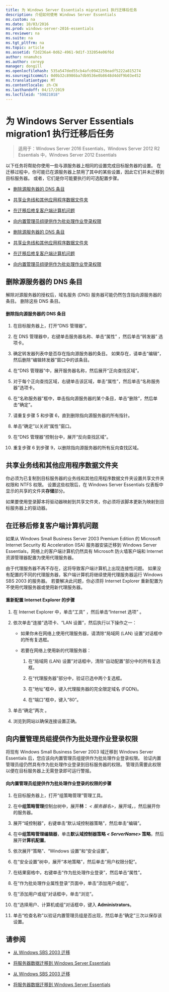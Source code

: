 ```yaml
---
title: 为 Windows Server Essentials migration1 执行迁移后任务
description: 介绍如何使用 Windows Server Essentials
ms.custom: na
ms.date: 10/03/2016
ms.prod: windows-server-2016-essentials
ms.reviewer: na
ms.suite: na
ms.tgt_pltfrm: na
ms.topic: article
ms.assetid: f2d236a4-0d62-4961-9d1f-332054e06f6d
author: nnamuhcs
ms.author: coreyp
manager: dongill
ms.openlocfilehash: 535a547ded55cb4afc0942259eadf5222a815274
ms.sourcegitcommit: 0d0b32c8986ba7db9536e0b8648d4ddf9b03e452
ms.translationtype: MT
ms.contentlocale: zh-CN
ms.lasthandoff: 04/17/2019
ms.locfileid: "59821018"
---
```

# <a name="perform-post-migration-tasks-for-windows-server-essentials-migration1"></a>为 Windows Server Essentials migration1 执行迁移后任务

>适用于：Windows Server 2016 Essentials，Windows Server 2012 R2 Essentials 中，Windows Server 2012 Essentials

以下任务将帮助你使用一些与源服务器上相同的设置完成目标服务器的设置。 在迁移过程中，你可能已在源服务器上禁用了其中的某些设置，因此它们并未迁移到目标服务器。 或者，它们是你可能要执行的可选配置步骤。  
  

-   [删除源服务器的 DNS 条目](Perform-post-migration-tasks-for-Windows-Server-Essentials-migration.md#BKMK_DeleteDNSEntries)  
  
-   [共享业务线和其他应用程序数据文件夹](Perform-post-migration-tasks-for-Windows-Server-Essentials-migration.md#BKMK_ShareLineOfBusinessAndOtherApplications)  
  
-   [在迁移后修复客户端计算机问题](Perform-post-migration-tasks-for-Windows-Server-Essentials-migration.md#BKMK_FixClientComputerIssuesAfterMigrating)  
  
-   [向内置管理员组提供作为批处理作业登录权限](Perform-post-migration-tasks-for-Windows-Server-Essentials-migration.md#BKMK_AdminGroup)  

-   [删除源服务器的 DNS 条目](../migrate/Perform-post-migration-tasks-for-Windows-Server-Essentials-migration.md#BKMK_DeleteDNSEntries)  
  
-   [共享业务线和其他应用程序数据文件夹](../migrate/Perform-post-migration-tasks-for-Windows-Server-Essentials-migration.md#BKMK_ShareLineOfBusinessAndOtherApplications)  
  
-   [在迁移后修复客户端计算机问题](../migrate/Perform-post-migration-tasks-for-Windows-Server-Essentials-migration.md#BKMK_FixClientComputerIssuesAfterMigrating)  
  
-   [向内置管理员组提供作为批处理作业登录权限](../migrate/Perform-post-migration-tasks-for-Windows-Server-Essentials-migration.md#BKMK_AdminGroup)  

  
##  <a name="BKMK_DeleteDNSEntries"></a> 删除源服务器的 DNS 条目  
 解除对源服务器的授权后，域名服务 (DNS) 服务器可能仍然包含指向源服务器的条目。 删除这些 DNS 条目。  
  
#### <a name="to-delete-dns-entries-that-point-to-the-source-server"></a>删除指向源服务器的 DNS 条目  
  
1.  在目标服务器上，打开“DNS 管理器”。  
  
2.  在 DNS 管理器中，右键单击服务器名称、单击“属性” ，然后单击“转发器”  选项卡。  
  
3.  确定转发器列表中是否存在指向源服务器的条目。 如果存在，请单击“编辑”，然后删除“编辑转发器”窗口中的该条目。  
  
4.  在“DNS 管理器”中，展开服务器名称，然后展开“正向查找区域”。  
  
5.  对于每个正向查找区域，右键单击该区域，单击“属性”，然后单击“名称服务器”选项卡。  
  
6.  在“名称服务器”框中，单击指向源服务器的某个条目，单击“删除”，然后单击“确定”。  
  
7.  请重复步骤 5 和步骤 6，直到删除指向源服务器的所有指针。  
  
8.  单击“确定”以关闭“属性”窗口。  
  
9. 在“DNS 管理器”控制台中，展开“反向查找区域”。  
  
10. 重复步骤 6 到步骤 9，以删除指向源服务器的所有反向查找区域。  
  
##  <a name="BKMK_ShareLineOfBusinessAndOtherApplications"></a> 共享业务线和其他应用程序数据文件夹  
 你必须为已复制到目标服务器的业务线和其他应用程序数据文件夹设置共享文件夹权限和 NTFS 权限。 设置这些权限后，在 Windows Server Essentials 仪表板中显示的共享的文件夹**存储**部分。  
  
 如果要使用登录脚本将驱动器映射到共享文件夹，你必须将该脚本更新为映射到目标服务器上的驱动器。  
  
##  <a name="BKMK_FixClientComputerIssuesAfterMigrating"></a> 在迁移后修复客户端计算机问题  
 如果从 Windows Small Business Server 2003 Premium Edition 的 Microsoft Internet Security 和 Acceleration (ISA) 服务器安装迁移到 Windows Server Essentials，网络上的客户端计算机仍然具有 Microsoft 防火墙客户端和 Internet资源管理器配置为使用代理服务器。  
  
 由于代理服务器不再不存在，这将导致客户端计算机上出现连接性问题。 如果没有配置的不同的代理服务器，客户端计算机将继续使用代理服务器运行 Windows SBS 2003 的服务器。 若要解决此问题，你必须将 Internet Explorer 重新配置为不使用代理服务器或使用新代理服务器。  
  
#### <a name="to-reconfigure-internet-explorer"></a>重新配置 Internet Explorer 的步骤  
  
1.  在 Internet Explorer 中，单击“工具” ，然后单击“Internet 选项” 。  
  
2.  依次单击“连接”选项卡、“LAN 设置”，然后执行以下操作之一：  
  
    -   如果你未在网络上使用代理服务器，请清除“局域网 (LAN) 设置”对话框中的所有复选框。  
  
    -   若要在网络上使用新的代理服务器：  
  
        1.  在“局域网 (LAN) 设置”对话框中，清除“自动配置”部分中的所有复选框。  
  
        2.  在“代理服务器”部分中，验证已选中两个复选框。  
  
        3.  在“地址”框中，键入代理服务器的完全限定域名 (FQDN)。  
  
        4.  在“端口”框中，键入“80”。  
  
3.  单击“确定”两次  。  
  
4.  浏览到网站以确保连接设置正确。  
  
##  <a name="BKMK_AdminGroup"></a> 向内置管理员组提供作为批处理作业登录权限  
 将现有 Windows Small Business Server 2003 域迁移到 Windows Server Essentials 后，您应该向内置管理员组提供作为批处理作业登录权限。 验证内置管理员组仍然具有作为批处理作业登录到目标服务器的权限。 管理员需要此权限以便在目标服务器上无需登录即可运行警报。  
  
#### <a name="to-give-the-built-in-administrators-group-the-right-to-log-on-as-a-batch-job"></a>向内置管理员组提供作为批处理作业登录的权限的步骤  
  
1.  在目标服务器上，打开“组策略管理”管理工具。  
  
2.  在中**组策略管理**控制台树中，展开**林：** *< 服务器名\>*，展开域，，然后展开你的服务器。  
  
3.  展开“域控制器”，右键单击“默认域控制器策略”，然后单击“编辑”。  
  
4.  在中**组策略管理编辑器**，单击**默认域控制器策略 ***< ServerName\>*** 策略**，然后展开**计算机配置**。  
  
5.  依次展开“策略”、“Windows 设置”和“安全设置”。  
  
6.  在“安全设置”树中，展开“本地策略”，然后单击“用户权限分配”。  
  
7.  在结果窗格中，右键单击“作为批处理作业登录”，然后单击“属性”。  
  
8.  在“作为批处理作业属性登录”页面中，单击“添加用户或组”。  
  
9. 在“添加用户或组”对话框中，单击“浏览”。  
  
10. 在“选择用户、计算机或组”对话框中，键入 **Administrators**。  
  
11. 单击“检查名称”以验证内置管理员组是否出现，然后单击“确定”三次以保存该设置。  
  
## <a name="see-also"></a>请参阅  
  

-   [从 Windows SBS 2003 迁移](Migrate-Windows-Small-Business-Server-2003-to-Windows-Server-Essentials.md)  
  
-   [将服务器数据迁移到 Windows Server Essentials](Migrate-Server-Data-to-Windows-Server-Essentials.md)

-   [从 Windows SBS 2003 迁移](../migrate/Migrate-Windows-Small-Business-Server-2003-to-Windows-Server-Essentials.md)  
  
-   [将服务器数据迁移到 Windows Server Essentials](../migrate/Migrate-Server-Data-to-Windows-Server-Essentials.md)

